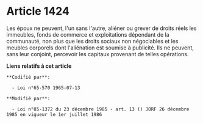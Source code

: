 # Article 1424

Les époux ne peuvent, l'un sans l'autre, aliéner ou grever de droits réels les immeubles, fonds de commerce et exploitations
dépendant de la communauté, non plus que les droits sociaux non négociables et les meubles corporels dont l'aliénation est
soumise à publicité. Ils ne peuvent, sans leur conjoint, percevoir les capitaux provenant de telles opérations.

**Liens relatifs à cet article**

	**Codifié par**:

	  - Loi n°65-570 1965-07-13

	**Modifié par**:

	  - Loi n°85-1372 du 23 décembre 1985 - art. 13 () JORF 26 décembre 1985 en vigueur le 1er juillet 1986
